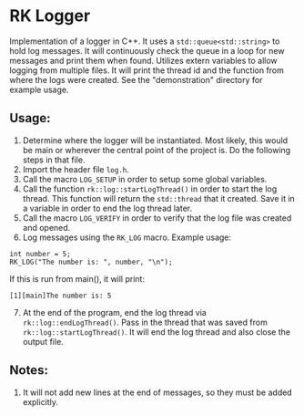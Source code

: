 # RK Logger

Implementation of a logger in C++. It uses a ```std::queue<std::string>``` to hold log messages. It will continuously check the queue in a loop for new messages and print them when found. Utilizes extern variables to allow logging from multiple files. It will print the thread id and the function from where the logs were created. See the "demonstration" directory for example usage.

## Usage:
1. Determine where the logger will be instantiated. Most likely, this would be main or wherever the central point of the project is. Do the following steps in that file.
2. Import the header file ```log.h```.
3. Call the macro ```LOG_SETUP``` in order to setup some global variables.
4. Call the function ```rk::log::startLogThread()``` in order to start the log thread. This function will return the ```std::thread``` that it created. Save it in a variable in order to end the log thread later.
5. Call the macro ```LOG_VERIFY``` in order to verify that the log file was created and opened.
6. Log messages using the ```RK_LOG``` macro. Example usage:
```
int number = 5;
RK_LOG("The number is: ", number, "\n");
```
If this is run from main(), it will print:
```
[1][main]The number is: 5
```
7. At the end of the program, end the log thread via ```rk::log::endLogThread()```. Pass in the thread that was saved from ```rk::log::startLogThread()```. It will end the log thread and also close the output file.

## Notes:
1. It will not add new lines at the end of messages, so they must be added explicitly.
